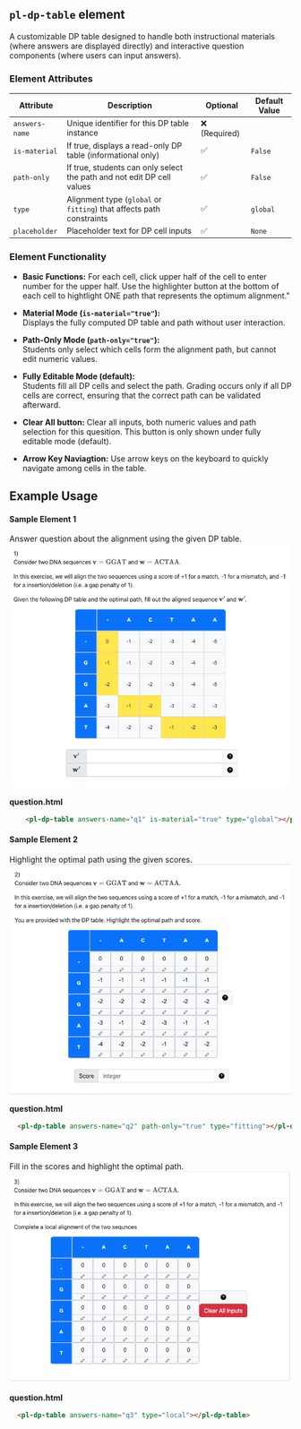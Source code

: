 ## `pl-dp-table` element

A customizable DP table designed to handle both instructional materials (where answers are displayed directly) and interactive question components (where users can input answers).

### Element Attributes
| Attribute      | Description                                                             | Optional | Default Value    |
|----------------|-------------------------------------------------------------------------|----------|------------------|
| `answers-name` | Unique identifier for this DP table instance                            | ❌ (Required) |                  |
| `is-material`  | If true, displays a read-only DP table (informational only)             | ✅        | `False`          |
| `path-only`    | If true, students can only select the path and not edit DP cell values  | ✅        | `False`          |
| `type`         | Alignment type (`global` or `fitting`) that affects path constraints    | ✅        | `global`         |
| `placeholder`  | Placeholder text for DP cell inputs                                     | ✅        | `None`           |

### Element Functionality

- **Basic Functions:**
  For each cell, click upper half of the cell to enter number for the upper half. Use the highlighter button at the bottom of each cell to hightlight ONE path that represents the optimum alignment."

- **Material Mode (`is-material="true"`):**  
  Displays the fully computed DP table and path without user interaction.
  
- **Path-Only Mode (`path-only="true"`):**  
  Students only select which cells form the alignment path, but cannot edit numeric values.
  
- **Fully Editable Mode (default):**  
  Students fill all DP cells and select the path. Grading occurs only if all DP cells are correct, ensuring that the correct path can be validated afterward.

- **Clear All button:**
  Clear all inputs, both numeric values and path selection for this quesition. This button is only shown under fully editable mode (default).

- **Arrow Key Naviagtion:**
  Use arrow keys on the keyboard to quickly navigate among cells in the table.

## Example Usage
#### Sample Element 1
Answer question about the alignment using the given DP table.
![image](res/sequence_only.png)

**question.html**

```html
    <pl-dp-table answers-name="q1" is-material="true" type="global"></pl-dp-table>
```

#### Sample Element 2
Highlight the optimal path using the given scores.
![image](res/score.png)

**question.html**

```html
  <pl-dp-table answers-name="q2" path-only="true" type="fitting"></pl-dp-table>
```

#### Sample Element 3
Fill in the scores and highlight the optimal path.
![image](res/alignment.png)

**question.html**

```html
  <pl-dp-table answers-name="q3" type="local"></pl-dp-table>
```